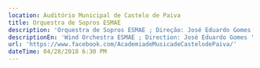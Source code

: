 ```yaml
---
location: Auditório Municipal de Castelo de Paiva
title: Orquestra de Sopros ESMAE
description: 'Orquestra de Sopros ESMAE ; Direção: José Eduardo Gomes '
descriptionEn: 'Wind Orchestra ESMAE ; Direction: José Eduardo Gomes '
url: 'https://www.facebook.com/AcademiadeMusicadeCastelodePaiva/'
dateTime: 04/28/2018 6:30 PM
---
```


